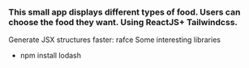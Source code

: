 ### This small app displays different types of food. Users can choose the food they want. Using ReactJS+ Tailwindcss.

Generate JSX structures faster: rafce
Some interesting libraries
* npm install lodash
